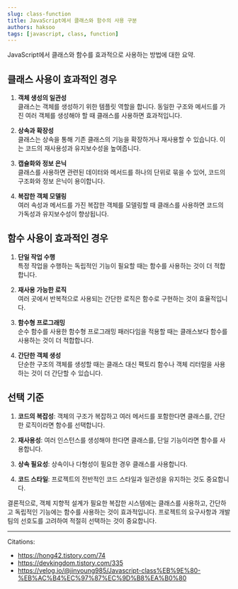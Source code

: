 ```yaml
---
slug: class-function
title: JavaScript에서 클래스와 함수의 사용 구분
authors: haksoo
tags: [javascript, class, function]
---
```


JavaScript에서 클래스와 함수를 효과적으로 사용하는 방법에 대한 요약.

## 클래스 사용이 효과적인 경우

1. **객체 생성의 일관성**  
   클래스는 객체를 생성하기 위한 템플릿 역할을 합니다. 동일한 구조와 메서드를 가진 여러 객체를 생성해야 할 때 클래스를 사용하면 효과적입니다.

2. **상속과 확장성**  
   클래스는 상속을 통해 기존 클래스의 기능을 확장하거나 재사용할 수 있습니다. 이는 코드의 재사용성과 유지보수성을 높여줍니다.

3. **캡슐화와 정보 은닉**  
   클래스를 사용하면 관련된 데이터와 메서드를 하나의 단위로 묶을 수 있어, 코드의 구조화와 정보 은닉이 용이합니다.

4. **복잡한 객체 모델링**  
   여러 속성과 메서드를 가진 복잡한 객체를 모델링할 때 클래스를 사용하면 코드의 가독성과 유지보수성이 향상됩니다.

## 함수 사용이 효과적인 경우

1. **단일 작업 수행**  
   특정 작업을 수행하는 독립적인 기능이 필요할 때는 함수를 사용하는 것이 더 적합합니다.

2. **재사용 가능한 로직**  
   여러 곳에서 반복적으로 사용되는 간단한 로직은 함수로 구현하는 것이 효율적입니다.

3. **함수형 프로그래밍**  
   순수 함수를 사용한 함수형 프로그래밍 패러다임을 적용할 때는 클래스보다 함수를 사용하는 것이 더 적합합니다.

4. **간단한 객체 생성**  
   단순한 구조의 객체를 생성할 때는 클래스 대신 팩토리 함수나 객체 리터럴을 사용하는 것이 더 간단할 수 있습니다.

## 선택 기준

1. **코드의 복잡성**: 객체의 구조가 복잡하고 여러 메서드를 포함한다면 클래스를, 간단한 로직이라면 함수를 선택합니다.

2. **재사용성**: 여러 인스턴스를 생성해야 한다면 클래스를, 단일 기능이라면 함수를 사용합니다.

3. **상속 필요성**: 상속이나 다형성이 필요한 경우 클래스를 사용합니다.

4. **코드 스타일**: 프로젝트의 전반적인 코드 스타일과 일관성을 유지하는 것도 중요합니다.

결론적으로, 객체 지향적 설계가 필요한 복잡한 시스템에는 클래스를 사용하고, 간단하고 독립적인 기능에는 함수를 사용하는 것이 효과적입니다. 프로젝트의 요구사항과 개발 팀의 선호도를 고려하여 적절히 선택하는 것이 중요합니다.

---

Citations:

- https://hong42.tistory.com/74
- https://devkingdom.tistory.com/335
- https://velog.io/@jinyoung985/Javascript-class%EB%9E%80-%EB%AC%B4%EC%97%87%EC%9D%B8%EA%B0%80
